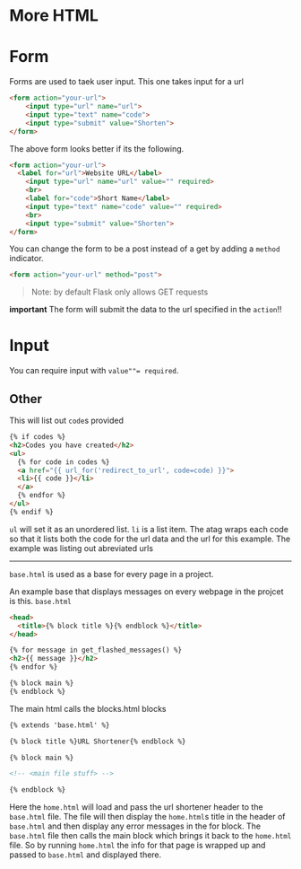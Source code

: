# More HTML

# Form

Forms are used to taek user input. 
This one takes input for a url
```html
<form action="your-url">
    <input type="url" name="url">
    <input type="text" name="code">
    <input type="submit" value="Shorten">
</form>
```

The above form looks better if its the following. 
```html
<form action="your-url">
  <label for="url">Website URL</label>
    <input type="url" name="url" value="" required>
    <br>
    <label for="code">Short Name</label>
    <input type="text" name="code" value="" required>
    <br>
    <input type="submit" value="Shorten">
</form>
```

You can change the form to be a post instead of a get by adding a `method` indicator. 
```html
<form action="your-url" method="post">
```
> Note: by default Flask only allows GET requests

**important** The form will submit the data to the url specified in the `action`!!


# Input

You can require input with `value""= required`. 

## Other

This will list out `code`s provided
```html
{% if codes %}
<h2>Codes you have created</h2>
<ul>
  {% for code in codes %}
  <a href="{{ url_for('redirect_to_url', code=code) }}">
  <li>{{ code }}</li>
  </a>
  {% endfor %}
</ul>
{% endif %}
```

`ul` will set it as an unordered list. 
`li` is a list item. 
The atag wraps each code so that it lists both the code for the url data and the url for this example. 
The example was listing out abreviated urls

---

`base.html` is used as a base for every page in a project. 

An example base that displays messages on every webpage in the projcet is this. `base.html`
```html
<head>
  <title>{% block title %}{% endblock %}</title>
</head>

{% for message in get_flashed_messages() %}
<h2>{{ message }}</h2>
{% endfor %}

{% block main %}
{% endblock %}
```

The main html calls the blocks.html blocks
```html
{% extends 'base.html' %}

{% block title %}URL Shortener{% endblock %}

{% block main %}

<!-- <main file stuff> -->

{% endblock %}

```

Here the `home.html` will load and pass the url shortener header to the `base.html` file. 
The file will then display the `home.html`s title in the header of `base.html` and then 
display any error messages in the for block. 
The `base.html` file then calls the main block which brings it back to the `home.html` file. 
So by running `home.html` the info for that page is wrapped up and passed to `base.html` and displayed there. 


